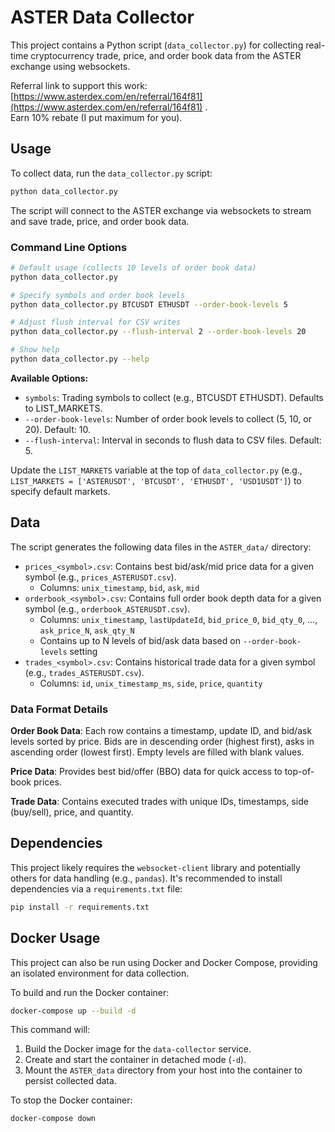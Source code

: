 # ASTER Data Collector

This project contains a Python script (`data_collector.py`) for collecting real-time cryptocurrency trade, price, and order book data from the ASTER exchange using websockets.

Referral link to support this work: [https://www.asterdex.com/en/referral/164f81](https://www.asterdex.com/en/referral/164f81) .\
Earn 10% rebate (I put maximum for you).

## Usage

To collect data, run the `data_collector.py` script:

```bash
python data_collector.py
```

The script will connect to the ASTER exchange via websockets to stream and save trade, price, and order book data.

### Command Line Options

```bash
# Default usage (collects 10 levels of order book data)
python data_collector.py

# Specify symbols and order book levels
python data_collector.py BTCUSDT ETHUSDT --order-book-levels 5

# Adjust flush interval for CSV writes
python data_collector.py --flush-interval 2 --order-book-levels 20

# Show help
python data_collector.py --help
```

**Available Options:**
- `symbols`: Trading symbols to collect (e.g., BTCUSDT ETHUSDT). Defaults to LIST_MARKETS.
- `--order-book-levels`: Number of order book levels to collect (5, 10, or 20). Default: 10.
- `--flush-interval`: Interval in seconds to flush data to CSV files. Default: 5.

Update the `LIST_MARKETS` variable at the top of `data_collector.py` (e.g., `LIST_MARKETS = ['ASTERUSDT', 'BTCUSDT', 'ETHUSDT', 'USD1USDT']`) to specify default markets.

## Data

The script generates the following data files in the `ASTER_data/` directory:

*   `prices_<symbol>.csv`: Contains best bid/ask/mid price data for a given symbol (e.g., `prices_ASTERUSDT.csv`).
    - Columns: `unix_timestamp`, `bid`, `ask`, `mid`
*   `orderbook_<symbol>.csv`: Contains full order book depth data for a given symbol (e.g., `orderbook_ASTERUSDT.csv`).
    - Columns: `unix_timestamp`, `lastUpdateId`, `bid_price_0`, `bid_qty_0`, ..., `ask_price_N`, `ask_qty_N`
    - Contains up to N levels of bid/ask data based on `--order-book-levels` setting
*   `trades_<symbol>.csv`: Contains historical trade data for a given symbol (e.g., `trades_ASTERUSDT.csv`).
    - Columns: `id`, `unix_timestamp_ms`, `side`, `price`, `quantity`

### Data Format Details

**Order Book Data**: Each row contains a timestamp, update ID, and bid/ask levels sorted by price. Bids are in descending order (highest first), asks in ascending order (lowest first). Empty levels are filled with blank values.

**Price Data**: Provides best bid/offer (BBO) data for quick access to top-of-book prices.

**Trade Data**: Contains executed trades with unique IDs, timestamps, side (buy/sell), price, and quantity.

## Dependencies

This project likely requires the `websocket-client` library and potentially others for data handling (e.g., `pandas`). It's recommended to install dependencies via a `requirements.txt` file:

```bash
pip install -r requirements.txt
```

## Docker Usage

This project can also be run using Docker and Docker Compose, providing an isolated environment for data collection.

To build and run the Docker container:

```bash
docker-compose up --build -d
```

This command will:
1.  Build the Docker image for the `data-collector` service.
2.  Create and start the container in detached mode (`-d`).
3.  Mount the `ASTER_data` directory from your host into the container to persist collected data.

To stop the Docker container:

```bash
docker-compose down
```
